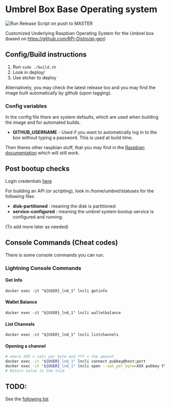 # Umbrel Box Base Operating system

![Run Release Script on push to MASTER](https://github.com/getumbrel/os-base/workflows/Run%20Release%20Script%20on%20push%20to%20MASTER/badge.svg)


Customized Underlying Raspbian Operating System for the Umbrel box (based on https://github.com/RPi-Distro/pi-gen)

## Config/Build instructions

1. Run ```sudo ./build.sh```
2. Look in deploy/
3. Use etcher to deploy

Alternatively, you may check the latest release too and you may find the image built automatically by github (upon tagging).

### Config variables

In the config file there are system defaults, which are used when building the image and for automated builds.

* **GITHUB_USERNAME** - Used if you want to automatically log in to the box without typing a password. This is used at build time.

Then theres other raspbian stuff, that you may find in the [Raspbian documentation](https://github.com/RPi-Distro/pi-gen/blob/master/README.md) which will still work.

## Post bootup checks

Login credentials [here](https://github.com/getumbrel/os-base/wiki/Box-System-Defaults)

For building an API (or scripting), look in /home/umbrel/statuses for the following files

* **disk-partitioned** : meaning the disk is partitioned
* **service-configured** : meaning the umbrel system bootup service is configured and running.

(To add more later as needed)

## Console Commands (Cheat codes)
There is some console commands you can run.

### Lightning Console Commands

#### Get Info

```
docker exec -it "${USER}_lnd_1" lncli getinfo
```

#### Wallet Balance

```
docker exec -it "${USER}_lnd_1" lncli walletbalance
```

#### List Channels

```
docker exec -it "${USER}_lnd_1" lncli listchannels
```

#### Opening a channel

```bash
# where XXX = sats per byte and YYY = the amount
docker exec -it "${USER}_lnd_1" lncli connect pubkey@host:port
docker exec -it "${USER}_lnd_1" lncli open --sat_per_byte=XXX pubkey YYY
# Return value is the txid
```

## TODO:

See the [following list](https://github.com/getumbrel/os-base/labels/TODO)


